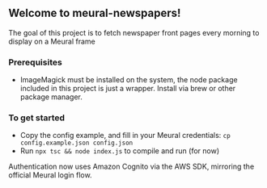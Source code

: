 ## Welcome to meural-newspapers!
The goal of this project is to fetch newspaper front pages every morning to display on a Meural frame

### Prerequisites
* ImageMagick must be installed on the system, the node package included in this project is just a wrapper. Install via brew or other package manager.

### To get started
* Copy the config example, and fill in your Meural credentials: `cp config.example.json config.json`
* Run `npx tsc && node index.js` to compile and run (for now)

Authentication now uses Amazon Cognito via the AWS SDK, mirroring the official
Meural login flow.

